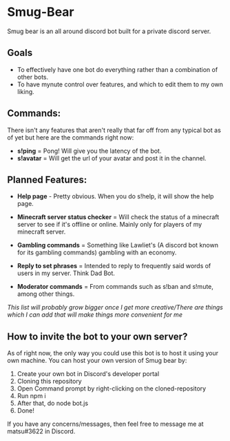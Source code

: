 # Smug-Bear
Smug bear is an all around discord bot built for a private discord server.

## Goals

* To effectively have one bot do everything rather than a combination of other bots.
* To have mynute control over features, and which to edit them to my own liking.

## Commands:
There isn't any features that aren't really that far off from any typical bot as of yet but here are the commands right now:

* **s!ping** = Pong! Will give you the latency of the bot.
* **s!avatar** = Will get the url of your avatar and post it in the channel.

## Planned Features:

* **Help page** - Pretty obvious. When you do s!help, it will show the help page.

* **Minecraft server status checker** = Will check the status of a minecraft server to see if it's offline or online. Mainly only for players of my minecraft server.

* **Gambling commands** = Something like Lawliet's (A discord bot known for its gambling commands) gambling with an economy.

* **Reply to set phrases** = Intended to reply to frequently said words of users in my server. Think Dad Bot.

* **Moderator commands** = From commands such as s!ban and s!mute, among other things.

*This list will probably grow bigger once I get more creative/There are things which I can add that will make things more convenient for me*

## How to invite the bot to your own server?

As of right now, the only way you could use this bot is to host it using your own machine. You can host your own version of Smug bear by:

1. Create your own bot in Discord's developer portal
1. Cloning this repository
1. Open Command prompt by right-clicking on the cloned-repository 
1. Run npm i
1. After that, do node bot.js
1. Done!

If you have any concerns/messages, then feel free to message me at matsu#3622 in Discord.
